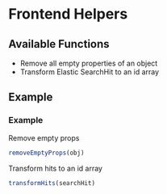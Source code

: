 # Frontend Helpers

## Available Functions
- Remove all empty properties of an object
- Transform Elastic SearchHit to an id array

## Example

### Example

Remove empty props
```javascript
removeEmptyProps(obj)
```

Transform hits to an id array
```javascript
transformHits(searchHit)
```